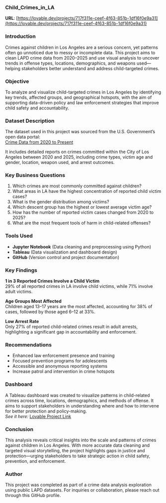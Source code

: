 ### **Child_Crimes_in_LA**

**URL**: [https://lovable.dev/projects/717f311e-ceef-4f63-851b-1df16f0e9a31](https://lovable.dev/projects/717f311e-ceef-4f63-851b-1df16f0e9a31)



### **Introduction**  
Crimes against children in Los Angeles are a serious concern, yet patterns often go unnoticed due to messy or incomplete data. This project aims to clean LAPD crime data from 2020–2025 and use visual analysis to uncover trends in offense types, locations, demographics, and weapons used—helping stakeholders better understand and address child-targeted crimes.



### **Objective**  
To analyze and visualize child-targeted crimes in Los Angeles by identifying key trends, affected groups, and geographical hotspots, with the aim of supporting data-driven policy and law enforcement strategies that improve child safety and accountability.



### **Dataset Description**  
The dataset used in this project was sourced from the U.S. Government’s open data portal:  
[Crime Data from 2020 to Present](https://catalog.data.gov/dataset/crime-data-from-2020-to-present)

It includes detailed reports on crimes committed within the City of Los Angeles between 2020 and 2025, including crime types, victim age and gender, location, weapon used, and arrest outcomes.



### **Key Business Questions**  
1. Which crimes are most commonly committed against children?  
2. What areas in LA have the highest concentration of reported child victim cases?  
3. What is the gender distribution among victims?  
4. Which descent group has the highest or lowest average victim age?  
5. How has the number of reported victim cases changed from 2020 to 2025?  
6. What are the most frequent tools of harm in child-related offenses?



### **Tools Used**  
- **Jupyter Notebook** (Data cleaning and preprocessing using Python)  
- **Tableau** (Data visualization and dashboard design)  
- **GitHub** (Version control and project documentation)



### **Key Findings**

**1 in 3 Reported Crimes Involve a Child Victim**  
29% of all reported crimes in LA involve child victims, while 71% involve adult victims.

**Age Groups Most Affected**  
Children aged 13–17 years are the most affected, accounting for 38% of cases, followed by those aged 6–12 at 33%.

**Low Arrest Rate**  
Only 27% of reported child-related crimes result in adult arrests, highlighting a significant gap in accountability and enforcement.



### **Recommendations**  
- Enhanced law enforcement presence and training  
- Focused prevention programs for adolescents  
- Accessible and anonymous reporting systems  
- Increase patrol and intervention in crime hotspots



### **Dashboard**  
A Tableau dashboard was created to visualize patterns in child-related crimes across time, locations, demographics, and methods of offense. It aims to support stakeholders in understanding where and how to intervene for better protection and policy-making.  
 *See it here:* [Lovable Project Link](https://lovable.dev/projects/717f311e-ceef-4f63-851b-1df16f0e9a31)



### **Conclusion**  
This analysis reveals critical insights into the scale and patterns of crimes against children in Los Angeles. With more accurate data cleaning and targeted visual storytelling, the project highlights gaps in justice and protection—urging stakeholders to take strategic action in child safety, prevention, and enforcement.



### **Author**  
This project was completed as part of a crime data analysis exploration using public LAPD datasets. For inquiries or collaboration, please reach out through this GitHub profile.

